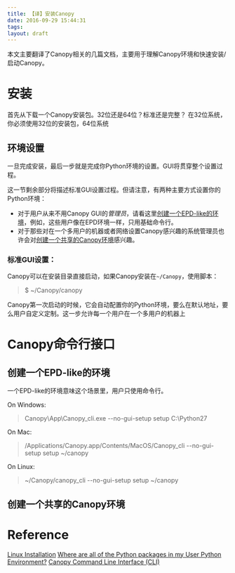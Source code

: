 ```yaml
---
title: 【译】安装Canopy
date: 2016-09-29 15:44:31
tags:
layout: draft
---
```


本文主要翻译了Canopy相关的几篇文档，主要用于理解Canopy环境和快速安装/启动Canopy。

<!-- more -->

#  安装
首先从下载一个Canopy安装包。32位还是64位？标准还是完整？
在32位系统，你必须使用32位的安装包，64位系统
## 环境设置
一旦完成安装，最后一步就是完成你Python环境的设置。GUI将贯穿整个设置过程。

这一节剩余部分将描述标准GUI设置过程。但请注意，有两种主要方式设置你的Python环境：
- 对于用户从来不用Canopy GUI的*管理员*，请看这里[创建一个EPD-like的环境](＃创建一个EPD-like的环境)，例如，这些用户像在EPD环境一样，只用基础命令行。
- 对于那些对在一个多用户的机器或者网络设置Canopy感兴趣的系统管理员也许会对[创建一个共享的Canopy环境](#创建一个共享的Canopy环境)感兴趣。

### 标准GUI设置：
Canopy可以在安装目录直接启动，如果Canopy安装在`~/Canopy`，使用脚本：
> \$ ~/Canopy/canopy

Canopy第一次启动的时候，它会自动配置你的Python环境，要么在默认地址，要么用户自定义定制。这一步允许每一个用户在一个多用户的机器上
# Canopy命令行接口
## 创建一个EPD-like的环境
一个EPD-like的环境意味这个场景里，用户只使用命令行。

On Windows:
>Canopy\App\Canopy_cli.exe --no-gui-setup setup C:\Python27

On Mac:
>/Applications/Canopy.app/Contents/MacOS/Canopy_cli --no-gui-setup setup ~/canopy

On Linux:
>~/Canopy/canopy_cli --no-gui-setup setup ~/canopy

## 创建一个共享的Canopy环境



# Reference
[Linux Installation](http://docs.enthought.com/canopy/quick-start/install_linux.html)
[Where are all of the Python packages in my User Python Environment?](http://docs.enthought.com/canopy/configure/faq.html#venv-where-are-packages)
[Canopy Command Line Interface (CLI)](http://docs.enthought.com/canopy/configure/canopy-cli.html#create-epd-dist)




